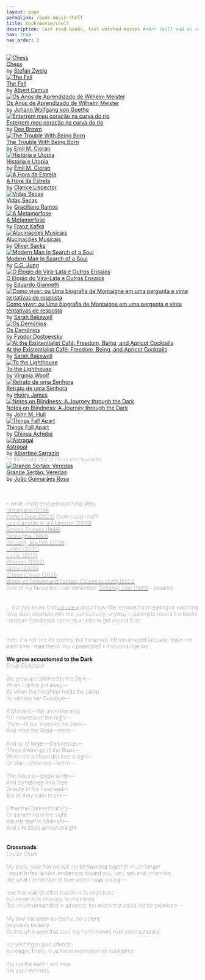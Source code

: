 ```yaml
---
layout: page
permalink: /book-movie-shelf
title: book/movie/shelf
description: last read books, last watched movies #<br> (will add as it goes)
nav: true
nav_order: 3
---
```




<div id="gr_custom_widget_1697127983">
          <div class="gr_custom_container_1697127983">
      <div class="gr_custom_each_container_1697127983">
          <div class="gr_custom_book_container_1697127983">
            <a title="Chess" rel="nofollow" href="https://www.goodreads.com/book/show/62978912-chess"><img alt="Chess" border="0" src="https://i.gr-assets.com/images/S/compressed.photo.goodreads.com/books/1677855140l/62978912._SY75_.jpg" /></a>
          </div>
          <div class="gr_custom_title_1697127983">
            <a rel="nofollow" href="https://www.goodreads.com/book/show/62978912-chess">Chess</a>
          </div>
          <div class="gr_custom_author_1697127983">
            by <a rel="nofollow" href="https://www.goodreads.com/author/show/25573.Stefan_Zweig">Stefan Zweig</a>
          </div>
      </div>
      <div class="gr_custom_each_container_1697127983">
          <div class="gr_custom_book_container_1697127983">
            <a title="The Fall" rel="nofollow" href="https://www.goodreads.com/book/show/179926509-the-fall"><img alt="The Fall" border="0" src="https://i.gr-assets.com/images/S/compressed.photo.goodreads.com/books/1687366722l/179926509._SY75_.jpg" /></a>
          </div>
          <div class="gr_custom_title_1697127983">
            <a rel="nofollow" href="https://www.goodreads.com/book/show/179926509-the-fall">The Fall</a>
          </div>
          <div class="gr_custom_author_1697127983">
            by <a rel="nofollow" href="https://www.goodreads.com/author/show/957894.Albert_Camus">Albert Camus</a>
          </div>
      </div>
      <div class="gr_custom_each_container_1697127983">
          <div class="gr_custom_book_container_1697127983">
            <a title="Os Anos de Aprendizado de Wilhelm Meister" rel="nofollow" href="https://www.goodreads.com/book/show/17661570-os-anos-de-aprendizado-de-wilhelm-meister"><img alt="Os Anos de Aprendizado de Wilhelm Meister" border="0" src="https://i.gr-assets.com/images/S/compressed.photo.goodreads.com/books/1363703284l/17661570._SX50_.jpg" /></a>
          </div>
          <div class="gr_custom_title_1697127983">
            <a rel="nofollow" href="https://www.goodreads.com/book/show/17661570-os-anos-de-aprendizado-de-wilhelm-meister">Os Anos de Aprendizado de Wilhelm Meister</a>
          </div>
          <div class="gr_custom_author_1697127983">
            by <a rel="nofollow" href="https://www.goodreads.com/author/show/285217.Johann_Wolfgang_von_Goethe">Johann Wolfgang von Goethe</a>
          </div>
      </div>
      <div class="gr_custom_each_container_1697127983">
          <div class="gr_custom_book_container_1697127983">
            <a title="Enterrem meu coração na curva do rio" rel="nofollow" href="https://www.goodreads.com/book/show/45870537-enterrem-meu-cora-o-na-curva-do-rio"><img alt="Enterrem meu coração na curva do rio" border="0" src="https://i.gr-assets.com/images/S/compressed.photo.goodreads.com/books/1558133568l/45870537._SY75_.jpg" /></a>
          </div>
          <div class="gr_custom_title_1697127983">
            <a rel="nofollow" href="https://www.goodreads.com/book/show/45870537-enterrem-meu-cora-o-na-curva-do-rio">Enterrem meu coração na curva do rio</a>
          </div>
          <div class="gr_custom_author_1697127983">
            by <a rel="nofollow" href="https://www.goodreads.com/author/show/43443.Dee_Brown">Dee Brown</a>
          </div>
      </div>
      <div class="gr_custom_each_container_1697127983">
          <div class="gr_custom_book_container_1697127983">
            <a title="The Trouble With Being Born (Penguin Modern Classics)" rel="nofollow" href="https://www.goodreads.com/book/show/50725444-the-trouble-with-being-born"><img alt="The Trouble With Being Born" border="0" src="https://i.gr-assets.com/images/S/compressed.photo.goodreads.com/books/1604045993l/50725444._SY75_.jpg" /></a>
          </div>
          <div class="gr_custom_title_1697127983">
            <a rel="nofollow" href="https://www.goodreads.com/book/show/50725444-the-trouble-with-being-born">The Trouble With Being Born</a>
          </div>
          <div class="gr_custom_author_1697127983">
            by <a rel="nofollow" href="https://www.goodreads.com/author/show/68189.Emil_M_Cioran">Emil M. Cioran</a>
          </div>
      </div>
      <div class="gr_custom_each_container_1697127983">
          <div class="gr_custom_book_container_1697127983">
            <a title="História e Utopia" rel="nofollow" href="https://www.goodreads.com/book/show/33397558-hist-ria-e-utopia"><img alt="História e Utopia" border="0" src="https://i.gr-assets.com/images/S/compressed.photo.goodreads.com/books/1481892959l/33397558._SX50_.jpg" /></a>
          </div>
          <div class="gr_custom_title_1697127983">
            <a rel="nofollow" href="https://www.goodreads.com/book/show/33397558-hist-ria-e-utopia">História e Utopia</a>
          </div>
          <div class="gr_custom_author_1697127983">
            by <a rel="nofollow" href="https://www.goodreads.com/author/show/68189.Emil_M_Cioran">Emil M. Cioran</a>
          </div>
      </div>
      <div class="gr_custom_each_container_1697127983">
          <div class="gr_custom_book_container_1697127983">
            <a title="A Hora da Estrela" rel="nofollow" href="https://www.goodreads.com/book/show/56244223-a-hora-da-estrela"><img alt="A Hora da Estrela" border="0" src="https://i.gr-assets.com/images/S/compressed.photo.goodreads.com/books/1607637337l/56244223._SX50_.jpg" /></a>
          </div>
          <div class="gr_custom_title_1697127983">
            <a rel="nofollow" href="https://www.goodreads.com/book/show/56244223-a-hora-da-estrela">A Hora da Estrela</a>
          </div>
          <div class="gr_custom_author_1697127983">
            by <a rel="nofollow" href="https://www.goodreads.com/author/show/86098.Clarice_Lispector">Clarice Lispector</a>
          </div>
      </div>
      <div class="gr_custom_each_container_1697127983">
          <div class="gr_custom_book_container_1697127983">
            <a title="Vidas Secas" rel="nofollow" href="https://www.goodreads.com/book/show/18331542-vidas-secas"><img alt="Vidas Secas" border="0" src="https://i.gr-assets.com/images/S/compressed.photo.goodreads.com/books/1376494746l/18331542._SY75_.jpg" /></a>
          </div>
          <div class="gr_custom_title_1697127983">
            <a rel="nofollow" href="https://www.goodreads.com/book/show/18331542-vidas-secas">Vidas Secas</a>
          </div>
          <div class="gr_custom_author_1697127983">
            by <a rel="nofollow" href="https://www.goodreads.com/author/show/191636.Graciliano_Ramos">Graciliano Ramos</a>
          </div>
      </div>
      <div class="gr_custom_each_container_1697127983">
          <div class="gr_custom_book_container_1697127983">
            <a title="A Metamorfose" rel="nofollow" href="https://www.goodreads.com/book/show/3639113-a-metamorfose"><img alt="A Metamorfose" border="0" src="https://i.gr-assets.com/images/S/compressed.photo.goodreads.com/books/1453728818l/3639113._SY75_.jpg" /></a>
          </div>
          <div class="gr_custom_title_1697127983">
            <a rel="nofollow" href="https://www.goodreads.com/book/show/3639113-a-metamorfose">A Metamorfose</a>
          </div>
          <div class="gr_custom_author_1697127983">
            by <a rel="nofollow" href="https://www.goodreads.com/author/show/5223.Franz_Kafka">Franz Kafka</a>
          </div>
      </div>
      <div class="gr_custom_each_container_1697127983">
          <div class="gr_custom_book_container_1697127983">
            <a title="Alucinações Musicais" rel="nofollow" href="https://www.goodreads.com/book/show/6796557-alucina-es-musicais"><img alt="Alucinações Musicais" border="0" src="https://i.gr-assets.com/images/S/compressed.photo.goodreads.com/books/1307580498l/6796557._SY75_.jpg" /></a>
          </div>
          <div class="gr_custom_title_1697127983">
            <a rel="nofollow" href="https://www.goodreads.com/book/show/6796557-alucina-es-musicais">Alucinações Musicais</a>
          </div>
          <div class="gr_custom_author_1697127983">
            by <a rel="nofollow" href="https://www.goodreads.com/author/show/843200.Oliver_Sacks">Oliver Sacks</a>
          </div>
      </div>
      <div class="gr_custom_each_container_1697127983">
          <div class="gr_custom_book_container_1697127983">
            <a title="Modern Man In Search of a Soul" rel="nofollow" href="https://www.goodreads.com/book/show/6380697-modern-man-in-search-of-a-soul"><img alt="Modern Man In Search of a Soul" border="0" src="https://i.gr-assets.com/images/S/compressed.photo.goodreads.com/books/1238911592l/6380697._SY75_.jpg" /></a>
          </div>
          <div class="gr_custom_title_1697127983">
            <a rel="nofollow" href="https://www.goodreads.com/book/show/6380697-modern-man-in-search-of-a-soul">Modern Man In Search of a Soul</a>
          </div>
          <div class="gr_custom_author_1697127983">
            by <a rel="nofollow" href="https://www.goodreads.com/author/show/38285.C_G_Jung">C.G. Jung</a>
          </div>
      </div>
      <div class="gr_custom_each_container_1697127983">
          <div class="gr_custom_book_container_1697127983">
            <a title="O Elogio do Vira-Lata e Outros Ensaios" rel="nofollow" href="https://www.goodreads.com/book/show/40856821-o-elogio-do-vira-lata-e-outros-ensaios"><img alt="O Elogio do Vira-Lata e Outros Ensaios" border="0" src="https://i.gr-assets.com/images/S/compressed.photo.goodreads.com/books/1531850209l/40856821._SY75_.jpg" /></a>
          </div>
          <div class="gr_custom_title_1697127983">
            <a rel="nofollow" href="https://www.goodreads.com/book/show/40856821-o-elogio-do-vira-lata-e-outros-ensaios">O Elogio do Vira-Lata e Outros Ensaios</a>
          </div>
          <div class="gr_custom_author_1697127983">
            by <a rel="nofollow" href="https://www.goodreads.com/author/show/373368.Eduardo_Giannetti">Eduardo Giannetti</a>
          </div>
      </div>
      <div class="gr_custom_each_container_1697127983">
          <div class="gr_custom_book_container_1697127983">
            <a title="Como viver: ou Uma biografia de Montaigne em uma pergunta e vinte tentativas de resposta (Portuguese Edition)" rel="nofollow" href="https://www.goodreads.com/book/show/19400877-como-viver"><img alt="Como viver: ou Uma biografia de Montaigne em uma pergunta e vinte tentativas de resposta" border="0" src="https://i.gr-assets.com/images/S/compressed.photo.goodreads.com/books/1386882046l/19400877._SX50_.jpg" /></a>
          </div>
          <div class="gr_custom_title_1697127983">
            <a rel="nofollow" href="https://www.goodreads.com/book/show/19400877-como-viver">Como viver: ou Uma biografia de Montaigne em uma pergunta e vinte tentativas de resposta</a>
          </div>
          <div class="gr_custom_author_1697127983">
            by <a rel="nofollow" href="https://www.goodreads.com/author/show/1191388.Sarah_Bakewell">Sarah Bakewell</a>
          </div>
      </div>
      <div class="gr_custom_each_container_1697127983">
          <div class="gr_custom_book_container_1697127983">
            <a title="Os Demônios" rel="nofollow" href="https://www.goodreads.com/book/show/13452160-os-dem-nios"><img alt="Os Demônios" border="0" src="https://i.gr-assets.com/images/S/compressed.photo.goodreads.com/books/1379026268l/13452160._SX50_.jpg" /></a>
          </div>
          <div class="gr_custom_title_1697127983">
            <a rel="nofollow" href="https://www.goodreads.com/book/show/13452160-os-dem-nios">Os Demônios</a>
          </div>
          <div class="gr_custom_author_1697127983">
            by <a rel="nofollow" href="https://www.goodreads.com/author/show/3137322.Fyodor_Dostoevsky">Fyodor Dostoevsky</a>
          </div>
      </div>
      <div class="gr_custom_each_container_1697127983">
          <div class="gr_custom_book_container_1697127983">
            <a title="At the Existentialist Café: Freedom, Being, and Apricot Cocktails" rel="nofollow" href="https://www.goodreads.com/book/show/25658482-at-the-existentialist-caf"><img alt="At the Existentialist Café: Freedom, Being, and Apricot Cocktails" border="0" src="https://i.gr-assets.com/images/S/compressed.photo.goodreads.com/books/1550567060l/25658482._SY75_.jpg" /></a>
          </div>
          <div class="gr_custom_title_1697127983">
            <a rel="nofollow" href="https://www.goodreads.com/book/show/25658482-at-the-existentialist-caf">At the Existentialist Café: Freedom, Being, and Apricot Cocktails</a>
          </div>
          <div class="gr_custom_author_1697127983">
            by <a rel="nofollow" href="https://www.goodreads.com/author/show/1191388.Sarah_Bakewell">Sarah Bakewell</a>
          </div>
      </div>
      <div class="gr_custom_each_container_1697127983">
          <div class="gr_custom_book_container_1697127983">
            <a title="To the Lighthouse" rel="nofollow" href="https://www.goodreads.com/book/show/28501519-to-the-lighthouse"><img alt="To the Lighthouse" border="0" src="https://i.gr-assets.com/images/S/compressed.photo.goodreads.com/books/1646583927l/28501519._SX50_.jpg" /></a>
          </div>
          <div class="gr_custom_title_1697127983">
            <a rel="nofollow" href="https://www.goodreads.com/book/show/28501519-to-the-lighthouse">To the Lighthouse</a>
          </div>
          <div class="gr_custom_author_1697127983">
            by <a rel="nofollow" href="https://www.goodreads.com/author/show/6765.Virginia_Woolf">Virginia Woolf</a>
          </div>
      </div>
      <div class="gr_custom_each_container_1697127983">
          <div class="gr_custom_book_container_1697127983">
            <a title="Retrato de uma Senhora" rel="nofollow" href="https://www.goodreads.com/book/show/45479434-retrato-de-uma-senhora"><img alt="Retrato de uma Senhora" border="0" src="https://i.gr-assets.com/images/S/compressed.photo.goodreads.com/books/1557085811l/45479434._SY75_.jpg" /></a>
          </div>
          <div class="gr_custom_title_1697127983">
            <a rel="nofollow" href="https://www.goodreads.com/book/show/45479434-retrato-de-uma-senhora">Retrato de uma Senhora</a>
          </div>
          <div class="gr_custom_author_1697127983">
            by <a rel="nofollow" href="https://www.goodreads.com/author/show/159.Henry_James">Henry James</a>
          </div>
      </div>
      <div class="gr_custom_each_container_1697127983">
          <div class="gr_custom_book_container_1697127983">
            <a title="Notes on Blindness: A Journey through the Dark" rel="nofollow" href="https://www.goodreads.com/book/show/33556893-notes-on-blindness"><img alt="Notes on Blindness: A Journey through the Dark" border="0" src="https://i.gr-assets.com/images/S/compressed.photo.goodreads.com/books/1482582882l/33556893._SY75_.jpg" /></a>
          </div>
          <div class="gr_custom_title_1697127983">
            <a rel="nofollow" href="https://www.goodreads.com/book/show/33556893-notes-on-blindness">Notes on Blindness: A Journey through the Dark</a>
          </div>
          <div class="gr_custom_author_1697127983">
            by <a rel="nofollow" href="https://www.goodreads.com/author/show/8820.John_M_Hull">John M. Hull</a>
          </div>
      </div>
      <div class="gr_custom_each_container_1697127983">
          <div class="gr_custom_book_container_1697127983">
            <a title="Things Fall Apart" rel="nofollow" href="https://www.goodreads.com/book/show/6490587-things-fall-apart"><img alt="Things Fall Apart" border="0" src="https://i.gr-assets.com/images/S/compressed.photo.goodreads.com/books/1391795705l/6490587._SY75_.jpg" /></a>
          </div>
          <div class="gr_custom_title_1697127983">
            <a rel="nofollow" href="https://www.goodreads.com/book/show/6490587-things-fall-apart">Things Fall Apart</a>
          </div>
          <div class="gr_custom_author_1697127983">
            by <a rel="nofollow" href="https://www.goodreads.com/author/show/8051.Chinua_Achebe">Chinua Achebe</a>
          </div>
      </div>
      <div class="gr_custom_each_container_1697127983">
          <div class="gr_custom_book_container_1697127983">
            <a title="Astragal" rel="nofollow" href="https://www.goodreads.com/book/show/21222632-astragal"><img alt="Astragal" border="0" src="https://i.gr-assets.com/images/S/compressed.photo.goodreads.com/books/1394420935l/21222632._SY75_.jpg" /></a>
          </div>
          <div class="gr_custom_title_1697127983">
            <a rel="nofollow" href="https://www.goodreads.com/book/show/21222632-astragal">Astragal</a>
          </div>
          <div class="gr_custom_author_1697127983">
            by <a rel="nofollow" href="https://www.goodreads.com/author/show/178000.Albertine_Sarrazin">Albertine Sarrazin</a>
          </div>
      </div>
      <!-- <div class="gr_custom_each_container_1697127983"> -->
        <span style="font-size:13px;font-weight:lighter;color:#37474F"> for the record, one of my all-time favourites:</span>
      <div class="gr_custom_each_container_1697127983">
          <div class="gr_custom_book_container_1697127983">
            <a title="Grande Sertão: Veredas" rel="nofollow" href="https://www.goodreads.com/book/show/27866524-grande-sert-o"><img alt="Grande Sertão: Veredas" border="0" src="https://i.gr-assets.com/images/S/compressed.photo.goodreads.com/books/1448037977l/27866524._SX50_.jpg" /></a>
          </div>
          <div class="gr_custom_title_1697127983">
            <a rel="nofollow" href="https://www.goodreads.com/book/show/27866524-grande-sert-o">Grande Sertão: Veredas</a>
          </div>
          <div class="gr_custom_author_1697127983">
            by <a rel="nofollow" href="https://www.goodreads.com/author/show/95937.Jo_o_Guimar_es_Rosa">João Guimarães Rosa</a>
          </div>
      </div>
      <!-- </div> -->
</div>
<br>
<br>

<span style="font-size:14px;font-weight:lighter">– what i most enjoyed watching lately
<br>
<a href="https://www.imdb.com/title/tt8991268/">Honeyland (2019)</a> <br>
<a href="https://www.imdb.com/title/tt27503384/">Perfect Days (2023)</a> (how could i not?)<br>
<a href="https://www.imdb.com/title/tt0247380/">Les Glaneurs et la Glaneuse (2000)</a> <br>
<a href="https://www.imdb.com/title/tt0040522/">Bicycle Thieves (1948)</a> <br>
<a href="https://www.imdb.com/title/tt0086022/">Nostalghia (1983)</a> <br>
<a href="https://www.imdb.com/title/tt9581076/">So Long, My Son (2019)</a> <br>
<a href="https://www.imdb.com/title/tt9138170/">Limbo (2020)</a> <br>
<a href="https://www.imdb.com/title/tt5859238/">Lucky (2017)</a> <br>
<a href="https://www.imdb.com/title/tt19770238/">Aftersun (2022)</a> <br>
<a href="https://www.imdb.com/title/tt9660502/">Close (2022)</a> <br>
<a href="https://www.imdb.com/title/tt10986222/">C'mon C'mon (2021)</a> <br>
<a href="https://www.imdb.com/title/tt14034966/">Wheel of Fortune and Fantasy (Gûzen to sôzô) (2021)</a> <br>
(one of my favourites i can remember: <a href="https://www.imdb.com/title/tt0094982/">Dekalog: One (1989)</a> – pesado)
<br>
<br>
<br>
... but you know, that <a href="https://www.instagram.com/p/Cw_HcoLJxCJ/">« quote »</a> about how little remains from reading or watching films does resonate with me (consciously, anyway – starting to record the books i read on Goodreads came as a tactic to get around this).
<br>
<br>
<br>
<span style="font-size:14px;font-weight:lighter">
then, i'm not one for poems, but these two left me amazed (actually, leave me each time i read them). my </span><span style="font-size:14px;font-weight:lighter">« poemshelf »</span><span style="font-size:14px;font-weight:lighter"> if you indulge me:
<br>
<br> <strong>We grow accustomed to the Dark</strong>
<br> <i>Emily Dickinson</i>
<br>
<br> We grow accustomed to the Dark—
<br> When Light is put away—
<br>As when the Neighbor holds the Lamp
<br>To witness her Goodbye—
<br>
<br>A Moment—We uncertain step
<br>For newness of the night—
<br>Then—fit our Vision to the Dark—
<br>And meet the Road—erect—
<br>
<br>And so of larger—Darknesses—
<br>Those Evenings of the Brain—
<br>When not a Moon disclose a sign—
<br>Or Star—come out—within—
<br>
<br>The Bravest—grope a little—
<br>And sometimes hit a Tree
<br>Directly in the Forehead—
<br>But as they learn to see—
<br>
<br>Either the Darkness alters—
<br>Or something in the sight
<br>Adjusts itself to Midnight—
<br>And Life steps almost straight.
<br>
<br>
<br>
<strong>Crossroads</strong>
<br><i>Louise Glück</i>
<br>
<br>My body, now that we will not be traveling together much longer
<br>I begin to feel a new tenderness toward you, very raw and unfamiliar,
<br>like what I remember of love when I was young —
<br>
<br>love that was so often foolish in its objectives
<br>but never in its choices, its intensities
<br>Too much demanded in advance, too much that could not be promised —
<br>
<br>My soul has been so fearful, so violent;
<br>forgive its brutality.
<br>As though it were that soul, my hand moves over you cautiously,
<br>
<br>not wishing to give offense
<br>but eager, finally, to achieve expression as substance:
<br>
<br>it is not the earth I will miss,
<br>it is you I will miss.
</span>


<!-- 


<span style="font-size:14px;font-weight:lighter">what i most enjoyed watching lately: 
<br>
<br>
<div id="gr_custom_widget_1697127983">
  <div class="gr_custom_container_1697127983">
      <div class="gr_custom_each_container_1697127983">
          <div class="gr_custom_title_1697127983">
            <a href="https://www.imdb.com/title/tt8991268/">Honeyland (2019)</a>
          </div>
      </div>
      <div class="gr_custom_each_container_1697127983">
          <div class="gr_custom_title_1697127983">
            <a href="https://www.imdb.com/title/tt27503384/">Perfect Days (2023) (how could i not?)</a>
          </div>
      </div>
      <div class="gr_custom_each_container_1697127983">
          <div class="gr_custom_title_1697127983">
            <a href="https://www.imdb.com/title/tt9581076/">So Long, My Son (2019)</a>
          </div>
      </div>
      <div class="gr_custom_each_container_1697127983">
          <div class="gr_custom_title_1697127983">
            <a href="https://www.imdb.com/title/tt0040522/">Bicycle Thieves (1948)</a>
          </div>
      </div>
      <div class="gr_custom_each_container_1697127983">
          <div class="gr_custom_title_1697127983">
            <a href="https://www.imdb.com/title/tt0086022/">Nostalghia (1983)</a>
          </div>
      </div>
      <div class="gr_custom_each_container_1697127983">
          <div class="gr_custom_title_1697127983">
            <a href="https://www.imdb.com/title/tt0247380/">Les Glaneurs et la Glaneuse (2000)</a>
          </div>
      </div>
      <div class="gr_custom_each_container_1697127983">
          <div class="gr_custom_title_1697127983">
            <a href="https://www.imdb.com/title/tt9138170/">Limbo (2020)</a>
          </div>
      </div>
      <div class="gr_custom_each_container_1697127983">
          <div class="gr_custom_title_1697127983">
            <a href="https://www.imdb.com/title/tt5859238/">Lucky (2017)</a>
          </div>
      </div>
      <div class="gr_custom_each_container_1697127983">
          <div class="gr_custom_title_1697127983">
            <a href="https://www.imdb.com/title/tt19770238/">Aftersun (2022)</a>
          </div>
      </div>
      <div class="gr_custom_each_container_1697127983">
          <div class="gr_custom_title_1697127983">
            <a href="https://www.imdb.com/title/tt9660502/">Close (2022)</a>
          </div>
      </div>
      <div class="gr_custom_each_container_1697127983">
          <div class="gr_custom_title_1697127983">
            <a href="https://www.imdb.com/title/tt10986222/">C'mon C'mon (2021)</a>
          </div>
      </div>
      <div class="gr_custom_each_container_1697127983">
          <div class="gr_custom_title_1697127983">
            <a href="https://www.imdb.com/title/tt14034966/">Wheel of Fortune and Fantasy (Gûzen to sôzô) (2021)</a>
          </div>
      </div>
  </div>
</div>
(one of my favourites i can remember: <a href="https://www.imdb.com/title/tt0094982/">Dekalog: One (1989)</a> – pesado)
<br>
<br>
 -->